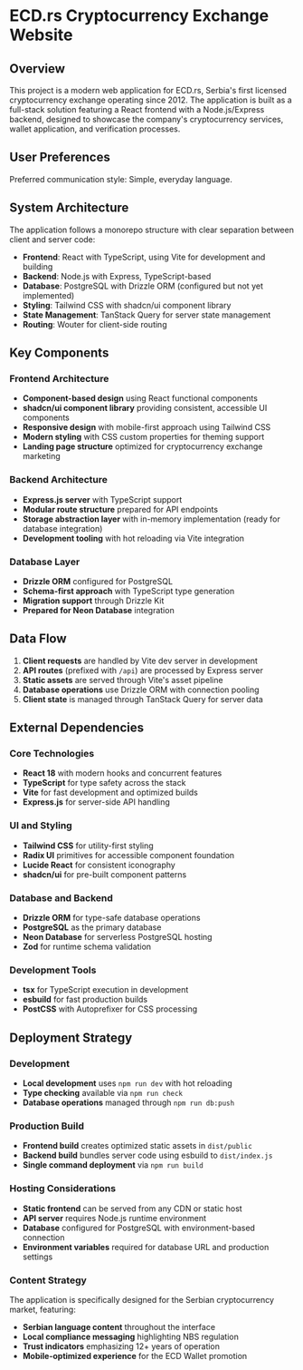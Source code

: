 # ECD.rs Cryptocurrency Exchange Website

## Overview

This project is a modern web application for ECD.rs, Serbia's first licensed cryptocurrency exchange operating since 2012. The application is built as a full-stack solution featuring a React frontend with a Node.js/Express backend, designed to showcase the company's cryptocurrency services, wallet application, and verification processes.

## User Preferences

Preferred communication style: Simple, everyday language.

## System Architecture

The application follows a monorepo structure with clear separation between client and server code:

- **Frontend**: React with TypeScript, using Vite for development and building
- **Backend**: Node.js with Express, TypeScript-based
- **Database**: PostgreSQL with Drizzle ORM (configured but not yet implemented)
- **Styling**: Tailwind CSS with shadcn/ui component library
- **State Management**: TanStack Query for server state management
- **Routing**: Wouter for client-side routing

## Key Components

### Frontend Architecture
- **Component-based design** using React functional components
- **shadcn/ui component library** providing consistent, accessible UI components
- **Responsive design** with mobile-first approach using Tailwind CSS
- **Modern styling** with CSS custom properties for theming support
- **Landing page structure** optimized for cryptocurrency exchange marketing

### Backend Architecture
- **Express.js server** with TypeScript support
- **Modular route structure** prepared for API endpoints
- **Storage abstraction layer** with in-memory implementation (ready for database integration)
- **Development tooling** with hot reloading via Vite integration

### Database Layer
- **Drizzle ORM** configured for PostgreSQL
- **Schema-first approach** with TypeScript type generation
- **Migration support** through Drizzle Kit
- **Prepared for Neon Database** integration

## Data Flow

1. **Client requests** are handled by Vite dev server in development
2. **API routes** (prefixed with `/api`) are processed by Express server
3. **Static assets** are served through Vite's asset pipeline
4. **Database operations** use Drizzle ORM with connection pooling
5. **Client state** is managed through TanStack Query for server data

## External Dependencies

### Core Technologies
- **React 18** with modern hooks and concurrent features
- **TypeScript** for type safety across the stack
- **Vite** for fast development and optimized builds
- **Express.js** for server-side API handling

### UI and Styling
- **Tailwind CSS** for utility-first styling
- **Radix UI** primitives for accessible component foundation
- **Lucide React** for consistent iconography
- **shadcn/ui** for pre-built component patterns

### Database and Backend
- **Drizzle ORM** for type-safe database operations
- **PostgreSQL** as the primary database
- **Neon Database** for serverless PostgreSQL hosting
- **Zod** for runtime schema validation

### Development Tools
- **tsx** for TypeScript execution in development
- **esbuild** for fast production builds
- **PostCSS** with Autoprefixer for CSS processing

## Deployment Strategy

### Development
- **Local development** uses `npm run dev` with hot reloading
- **Type checking** available via `npm run check`
- **Database operations** managed through `npm run db:push`

### Production Build
- **Frontend build** creates optimized static assets in `dist/public`
- **Backend build** bundles server code using esbuild to `dist/index.js`
- **Single command deployment** via `npm run build`

### Hosting Considerations
- **Static frontend** can be served from any CDN or static host
- **API server** requires Node.js runtime environment
- **Database** configured for PostgreSQL with environment-based connection
- **Environment variables** required for database URL and production settings

### Content Strategy
The application is specifically designed for the Serbian cryptocurrency market, featuring:
- **Serbian language content** throughout the interface
- **Local compliance messaging** highlighting NBS regulation
- **Trust indicators** emphasizing 12+ years of operation
- **Mobile-optimized experience** for the ECD Wallet promotion